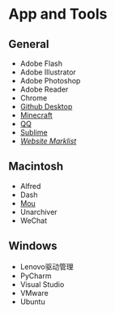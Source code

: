 # App and Tools
## General
* Adobe Flash
* Adobe Illustrator
* Adobe Photoshop
* Adobe Reader
* Chrome
* [Github Desktop](https://desktop.github.com/)
* [Minecraft](https://minecraft.net/)
* [QQ](http://im.qq.com/download/)
* [Sublime](http://www.sublimetext.com/)
* [_Website Marklist_](https://github.com/wuzhiyi/nuke-and-reinstall/blob/master/marklist.md)

## Macintosh
* Alfred
* Dash
* [Mou](http://25.io/mou/)
* Unarchiver
* WeChat

## Windows
* Lenovo驱动管理
* PyCharm
* Visual Studio
* VMware
* Ubuntu

